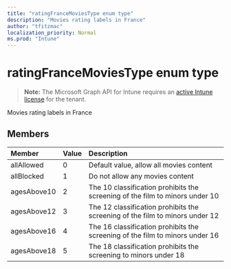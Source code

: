 ```yaml
---
title: "ratingFranceMoviesType enum type"
description: "Movies rating labels in France"
author: "tfitzmac"
localization_priority: Normal
ms.prod: "Intune"
---
```


# ratingFranceMoviesType enum type

> **Note:** The Microsoft Graph API for Intune requires an [active Intune license](https://go.microsoft.com/fwlink/?linkid=839381) for the tenant.

Movies rating labels in France

## Members
|Member|Value|Description|
|:---|:---|:---|
|allAllowed|0|Default value, allow all movies content|
|allBlocked|1|Do not allow any movies content|
|agesAbove10|2|The 10 classification prohibits the screening of the film to minors under 10|
|agesAbove12|3|The 12 classification prohibits the screening of the film to minors under 12|
|agesAbove16|4|The 16 classification prohibits the screening of the film to minors under 16|
|agesAbove18|5|The 18 classification prohibits the screening to minors under 18|



